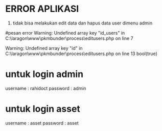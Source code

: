 # ERROR APLIKASI
1. tidak bisa melakukan edit data dan hapus data user dimenu admin

#pesan error
Warning: Undefined array key "id_users" in C:\laragon\www\pkmbunder\process\editusers.php on line 7

Warning: Undefined array key "id" in C:\laragon\www\pkmbunder\process\editusers.php on line 13
bool(true)

# untuk login admin
username : rahidoct
password : admin

# untuk login asset
username : asset
password : asset
